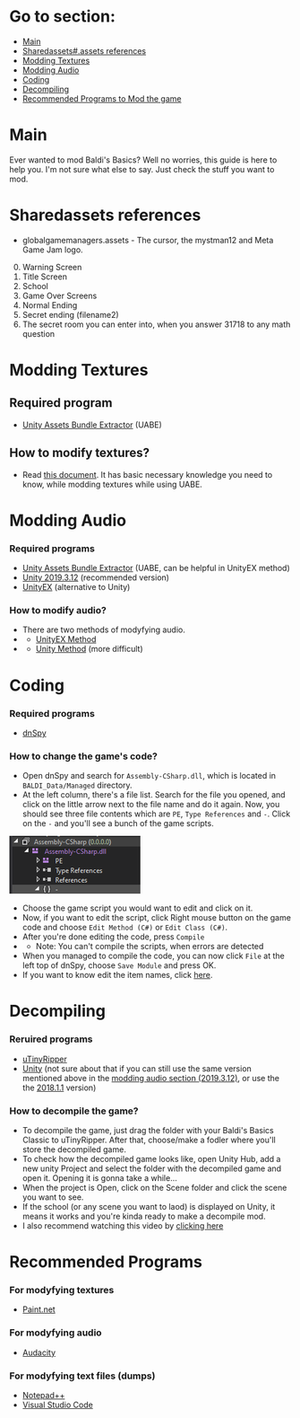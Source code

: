 # Go to section:
- [Main](#Main)
- [Sharedassets#.assets references](#Sharedassets-references)
- [Modding Textures](#Modding-Textures)
- [Modding Audio](#Modding-Audio)
- [Coding](#Coding)
- [Decompiling](#Decompiling)
- [Recommended Programs to Mod the game](#Recommended-Programs)

# Main
Ever wanted to mod Baldi's Basics? Well no worries, this guide is here to help you. I'm not sure what else to say. Just check the stuff you want to mod.

# Sharedassets references
- globalgamemanagers.assets - The cursor, the mystman12 and Meta Game Jam logo.
0. Warning Screen
1. Title Screen
2. School
3. Game Over Screens
4. Normal Ending
5. Secret ending (filename2)
6. The secret room you can enter into, when you answer 31718 to any math question

# Modding Textures
## Required program
- [Unity Assets Bundle Extractor](https://github.com/SeriousCache/UABE/releases/tag/2.2stabled) (UABE)
## How to modify textures?
- Read [this document](Textures.md). It has basic necessary knowledge you need to know, while modding textures while using UABE.

# Modding Audio
### Required programs
- [Unity Assets Bundle Extractor](https://github.com/SeriousCache/UABE/releases/tag/2.2stabled) (UABE, can be helpful in UnityEX method)
- [Unity 2019.3.12](https://unity3d.com/unity/whats-new/2019.3.12) (recommended version)
- [UnityEX](https://www.mediafire.com/file/t8umkb9empr7vz7/UnityEX.zip/file) (alternative to Unity)
### How to modify audio?
- There are two methods of modyfying audio.
- - [UnityEX Method](AudioUnityEX.md)
- - [Unity Method](Audio.md) (more difficult)

# Coding
### Required programs
- [dnSpy](https://github.com/dnSpy/dnSpy/releases/tag/v6.1.8)
### How to change the game's code?
- Open dnSpy and search for `Assembly-CSharp.dll`, which is located in `BALDI_Data/Managed` directory.
- At the left column, there's a file list. Search for the file you opened, and click on the little arrow next to the file name and do it again. Now, you should see three file contents which are `PE`, `Type References` and `-`. Click on the `-` and you'll see a bunch of the game scripts.

![dnSpy jumpscare](images/coding/assembly-csharp.png)
- Choose the game script you would want to edit and click on it.
- Now, if you want to edit the script, click Right mouse button on the game code and choose `Edit Method (C#)` or `Edit Class (C#)`.
- After you're done editing the code, press `Compile`
- - Note: You can't compile the scripts, when errors are detected
- When you managed to compile the code, you can now click `File` at the left top of dnSpy, choose `Save Module` and press OK.
- If you want to know edit the item names, click [here](CodingItemNames.md).

# Decompiling
### Reruired programs
- [uTinyRipper](https://sourceforge.net/projects/utinyripper/files/)
- [Unity](https://unity3d.com/get-unity/download/archive) (not sure about that if you can still use the same version mentioned above in the [modding audio section (2019.3.12)](#required-programs), or use the the [2018.1.1](https://unity3d.com/unity/whatsnew/unity-2018.1.1) version)
### How to decompile the game?
- To decompile the game, just drag the folder with your Baldi's Basics Classic to uTinyRipper. After that, choose/make a fodler where you'll store the decompiled game.
- To check how the decompiled game looks like, open Unity Hub, add a new unity Project and select the folder with the decompiled game and open it. Opening it is gonna take a while...
- When the project is Open, click on the Scene folder and click the scene you want to see.
- If the school (or any scene you want to laod) is displayed on Unity, it means it works and you're kinda ready to make a decompile mod.
- I also recommend watching this video by [clicking here](https://youtu.be/ZDs7Rn9pVVM?t=364)

# Recommended Programs
### For modyfying textures
- [Paint.net](https://www.dotpdn.com/downloads/pdn.html)
### For modyfying audio
- [Audacity](https://www.audacityteam.org/download/)
### For modyfying text files (dumps)
- [Notepad++](https://notepad-plus-plus.org/downloads/)
- [Visual Studio Code](https://code.visualstudio.com/download)
